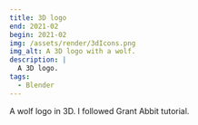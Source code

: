 ```yaml
---
title: 3D logo
end: 2021-02
begin: 2021-02
img: /assets/render/3dIcons.png
img_alt: A 3D logo with a wolf.
description: |
  A 3D logo.
tags:
  - Blender
---
```

A wolf logo in 3D. I followed Grant Abbit tutorial.

